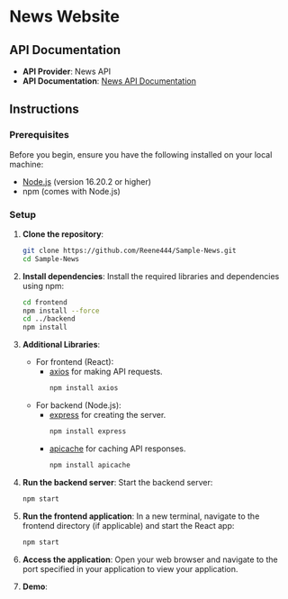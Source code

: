 # News Website 

## API Documentation
- **API Provider**: News API
- **API Documentation**: [News API Documentation](https://newsapi.org/docs/endpoints/top-headlines)

## Instructions

### Prerequisites
Before you begin, ensure you have the following installed on your local machine:

- [Node.js](https://nodejs.org/) (version 16.20.2 or higher)
- npm (comes with Node.js)

### Setup

1. **Clone the repository**:
   ```bash
   git clone https://github.com/Reene444/Sample-News.git
   cd Sample-News
   ```

2. **Install dependencies**:
   Install the required libraries and dependencies using npm:
   ```bash
   cd frontend
   npm install --force
   cd ../backend
   npm install
   ```

3. **Additional Libraries**:
    - For frontend (React):
        - [axios](https://www.npmjs.com/package/axios) for making API requests.
          ```bash
          npm install axios
          ```
    - For backend (Node.js):
        - [express](https://www.npmjs.com/package/express) for creating the server.
          ```bash
          npm install express
          ```
        - [apicache](https://www.npmjs.com/package/apicache) for caching API responses.
          ```bash
          npm install apicache
          ```


4. **Run the backend server**:
   Start the backend server:
   ```bash
   npm start
   ```

5. **Run the frontend application**:
   In a new terminal, navigate to the frontend directory (if applicable) and start the React app:
   ```bash
   npm start
   ```

6. **Access the application**:
   Open your web browser and navigate to the port specified in your application to view your application.

7. **Demo**: